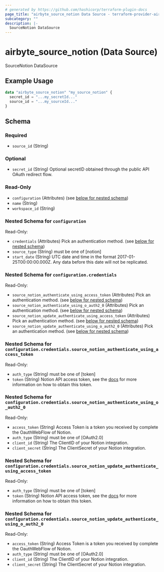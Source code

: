 ```yaml
---
# generated by https://github.com/hashicorp/terraform-plugin-docs
page_title: "airbyte_source_notion Data Source - terraform-provider-airbyte"
subcategory: ""
description: |-
  SourceNotion DataSource
---
```


# airbyte_source_notion (Data Source)

SourceNotion DataSource

## Example Usage

```terraform
data "airbyte_source_notion" "my_source_notion" {
  secret_id = "...my_secretId..."
  source_id = "...my_sourceId..."
}
```

<!-- schema generated by tfplugindocs -->
## Schema

### Required

- `source_id` (String)

### Optional

- `secret_id` (String) Optional secretID obtained through the public API OAuth redirect flow.

### Read-Only

- `configuration` (Attributes) (see [below for nested schema](#nestedatt--configuration))
- `name` (String)
- `workspace_id` (String)

<a id="nestedatt--configuration"></a>
### Nested Schema for `configuration`

Read-Only:

- `credentials` (Attributes) Pick an authentication method. (see [below for nested schema](#nestedatt--configuration--credentials))
- `source_type` (String) must be one of [notion]
- `start_date` (String) UTC date and time in the format 2017-01-25T00:00:00.000Z. Any data before this date will not be replicated.

<a id="nestedatt--configuration--credentials"></a>
### Nested Schema for `configuration.credentials`

Read-Only:

- `source_notion_authenticate_using_access_token` (Attributes) Pick an authentication method. (see [below for nested schema](#nestedatt--configuration--credentials--source_notion_authenticate_using_access_token))
- `source_notion_authenticate_using_o_auth2_0` (Attributes) Pick an authentication method. (see [below for nested schema](#nestedatt--configuration--credentials--source_notion_authenticate_using_o_auth2_0))
- `source_notion_update_authenticate_using_access_token` (Attributes) Pick an authentication method. (see [below for nested schema](#nestedatt--configuration--credentials--source_notion_update_authenticate_using_access_token))
- `source_notion_update_authenticate_using_o_auth2_0` (Attributes) Pick an authentication method. (see [below for nested schema](#nestedatt--configuration--credentials--source_notion_update_authenticate_using_o_auth2_0))

<a id="nestedatt--configuration--credentials--source_notion_authenticate_using_access_token"></a>
### Nested Schema for `configuration.credentials.source_notion_authenticate_using_access_token`

Read-Only:

- `auth_type` (String) must be one of [token]
- `token` (String) Notion API access token, see the <a href="https://developers.notion.com/docs/authorization">docs</a> for more information on how to obtain this token.


<a id="nestedatt--configuration--credentials--source_notion_authenticate_using_o_auth2_0"></a>
### Nested Schema for `configuration.credentials.source_notion_authenticate_using_o_auth2_0`

Read-Only:

- `access_token` (String) Access Token is a token you received by complete the OauthWebFlow of Notion.
- `auth_type` (String) must be one of [OAuth2.0]
- `client_id` (String) The ClientID of your Notion integration.
- `client_secret` (String) The ClientSecret of your Notion integration.


<a id="nestedatt--configuration--credentials--source_notion_update_authenticate_using_access_token"></a>
### Nested Schema for `configuration.credentials.source_notion_update_authenticate_using_access_token`

Read-Only:

- `auth_type` (String) must be one of [token]
- `token` (String) Notion API access token, see the <a href="https://developers.notion.com/docs/authorization">docs</a> for more information on how to obtain this token.


<a id="nestedatt--configuration--credentials--source_notion_update_authenticate_using_o_auth2_0"></a>
### Nested Schema for `configuration.credentials.source_notion_update_authenticate_using_o_auth2_0`

Read-Only:

- `access_token` (String) Access Token is a token you received by complete the OauthWebFlow of Notion.
- `auth_type` (String) must be one of [OAuth2.0]
- `client_id` (String) The ClientID of your Notion integration.
- `client_secret` (String) The ClientSecret of your Notion integration.


